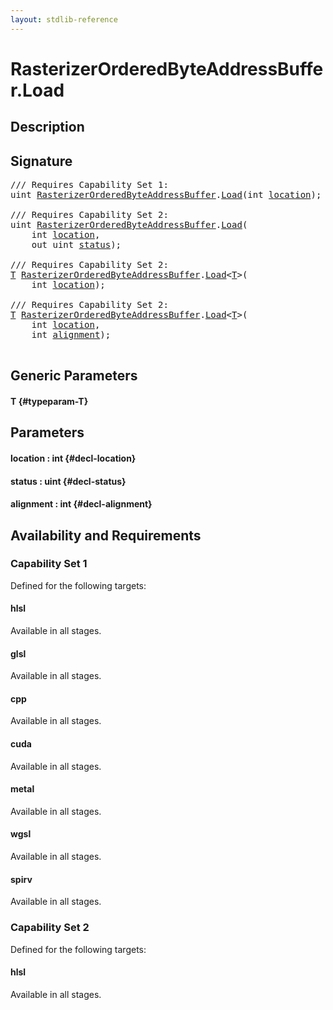 ```yaml
---
layout: stdlib-reference
---
```


# RasterizerOrderedByteAddressBuffer\.Load

## Description





## Signature 

<pre>
/// Requires Capability Set 1:
<span class="code_keyword">uint</span> <a href="/stdlib-reference/types/rasterizerorderedbyteaddressbuffer-0ahls/index" class="code_type">RasterizerOrderedByteAddressBuffer</a>.<a href="/stdlib-reference/types/rasterizerorderedbyteaddressbuffer-0ahls/load-0">Load</a>(<span class="code_keyword">int</span> <a href="/stdlib-reference/types/rasterizerorderedbyteaddressbuffer-0ahls/load-0#decl-location" class="code_param">location</a>);

/// Requires Capability Set 2:
<span class="code_keyword">uint</span> <a href="/stdlib-reference/types/rasterizerorderedbyteaddressbuffer-0ahls/index" class="code_type">RasterizerOrderedByteAddressBuffer</a>.<a href="/stdlib-reference/types/rasterizerorderedbyteaddressbuffer-0ahls/load-0">Load</a>(
    <span class="code_keyword">int</span> <a href="/stdlib-reference/types/rasterizerorderedbyteaddressbuffer-0ahls/load-0#decl-location" class="code_param">location</a>,
    <span class="code_keyword">out</span> <span class="code_keyword">uint</span> <a href="/stdlib-reference/types/rasterizerorderedbyteaddressbuffer-0ahls/load-0#decl-status" class="code_param">status</a>);

/// Requires Capability Set 2:
<a href="/stdlib-reference/types/rasterizerorderedbyteaddressbuffer-0ahls/load-0#typeparam-T" class="code_type">T</a> <a href="/stdlib-reference/types/rasterizerorderedbyteaddressbuffer-0ahls/index" class="code_type">RasterizerOrderedByteAddressBuffer</a>.<a href="/stdlib-reference/types/rasterizerorderedbyteaddressbuffer-0ahls/load-0">Load</a>&lt;<a href="/stdlib-reference/types/rasterizerorderedbyteaddressbuffer-0ahls/load-0#typeparam-T" class="code_type">T</a>&gt;(
    <span class="code_keyword">int</span> <a href="/stdlib-reference/types/rasterizerorderedbyteaddressbuffer-0ahls/load-0#decl-location" class="code_param">location</a>);

/// Requires Capability Set 2:
<a href="/stdlib-reference/types/rasterizerorderedbyteaddressbuffer-0ahls/load-0#typeparam-T" class="code_type">T</a> <a href="/stdlib-reference/types/rasterizerorderedbyteaddressbuffer-0ahls/index" class="code_type">RasterizerOrderedByteAddressBuffer</a>.<a href="/stdlib-reference/types/rasterizerorderedbyteaddressbuffer-0ahls/load-0">Load</a>&lt;<a href="/stdlib-reference/types/rasterizerorderedbyteaddressbuffer-0ahls/load-0#typeparam-T" class="code_type">T</a>&gt;(
    <span class="code_keyword">int</span> <a href="/stdlib-reference/types/rasterizerorderedbyteaddressbuffer-0ahls/load-0#decl-location" class="code_param">location</a>,
    <span class="code_keyword">int</span> <a href="/stdlib-reference/types/rasterizerorderedbyteaddressbuffer-0ahls/load-0#decl-alignment" class="code_param">alignment</a>);

</pre>

## Generic Parameters

#### T {#typeparam-T}

## Parameters

#### location  : int {#decl-location}
#### status  : uint {#decl-status}
#### alignment  : int {#decl-alignment}

## Availability and Requirements

### Capability Set 1

Defined for the following targets:

#### hlsl
Available in all stages.

#### glsl
Available in all stages.

#### cpp
Available in all stages.

#### cuda
Available in all stages.

#### metal
Available in all stages.

#### wgsl
Available in all stages.

#### spirv
Available in all stages.


### Capability Set 2

Defined for the following targets:

#### hlsl
Available in all stages.



